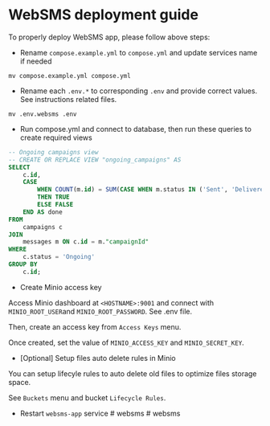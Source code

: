 # WebSMS deployment guide

To properly deploy WebSMS app, please follow above steps:

- Rename `compose.example.yml` to `compose.yml` and update services name if needed

```shell
mv compose.example.yml compose.yml
```

- Rename each `.env.*` to corresponding `.env` and provide correct values. See instructions related files.

```shell
mv .env.websms .env
```

- Run compose.yml and connect to database, then run these queries to create required views

```sql
-- Ongoing campaigns view
-- CREATE OR REPLACE VIEW "ongoing_campaigns" AS
SELECT
    c.id,
    CASE
        WHEN COUNT(m.id) = SUM(CASE WHEN m.status IN ('Sent', 'Delivered', 'Failed') THEN 1 ELSE 0 END)
        THEN TRUE
        ELSE FALSE
    END AS done
FROM
    campaigns c
JOIN
    messages m ON c.id = m."campaignId"
WHERE
    c.status = 'Ongoing'
GROUP BY
    c.id;
```

- Create Minio access key

Access Minio dashboard at `<HOSTNAME>:9001` and connect with `MINIO_ROOT_USER`and `MINIO_ROOT_PASSWORD`.
See .env file.

Then, create an access key from `Access Keys` menu.

Once created, set the value of `MINIO_ACCESS_KEY` and `MINIO_SECRET_KEY`.

- [Optional] Setup files auto delete rules in Minio

You can setup lifecyle rules to auto delete old files to optimize files storage space.

See `Buckets` menu and bucket `Lifecycle Rules`.

- Restart `websms-app` service
#   w e b s m s  
 #   w e b s m s  
 